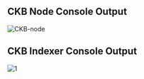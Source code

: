 ## CKB Node Console Output ##
![CKB-node](https://user-images.githubusercontent.com/88613134/130223440-c2804e4b-b55f-4438-8526-93d66088c7e3.png)
## CKB Indexer Console Output ##
![1](https://user-images.githubusercontent.com/88613134/130223450-a95d4327-bf9d-4c02-8c5e-a513128d08e4.png)
